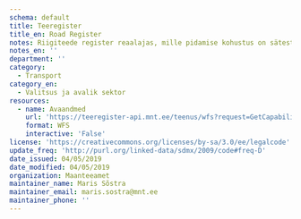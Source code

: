 ```yaml
---
schema: default
title: Teeregister
title_en: Road Register
notes: Riigiteede register reaalajas, mille pidamise kohustus on sätestatud Teeregistri põhimäärusega. Riigiteede andmed on avalikud kõigi kasutajate jaoks ja kättesaadavad ka aadressilt https://teeregister.mnt.ee/reet/home
notes_en: ''
department: ''
category:
  - Transport
category_en:
  - Valitsus ja avalik sektor 
resources:
  - name: Avaandmed
    url: 'https://teeregister-api.mnt.ee/teenus/wfs?request=GetCapabilities&service=WFS'
    format: WFS
    interactive: 'False'
license: 'https://creativecommons.org/licenses/by-sa/3.0/ee/legalcode'
update_freq: 'http://purl.org/linked-data/sdmx/2009/code#freq-D'
date_issued: 04/05/2019
date_modified: 04/05/2019
organization: Maanteeamet
maintainer_name: Maris Sõstra
maintainer_email: maris.sostra@mnt.ee
maintainer_phone: ''
---
```

